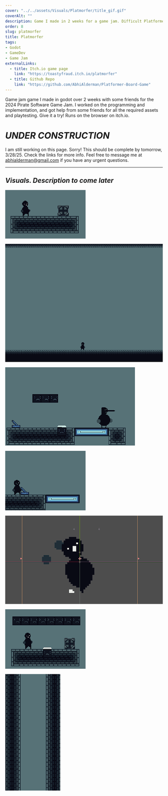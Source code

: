 ```yaml
---
cover: "../../assets/Visuals/Platmorfer/title_gif.gif"
coverAlt: ""
description: Game I made in 2 weeks for a game jam. Difficult Platformer with power-up mechanics.
order: 8
slug: platmorfer
title: Platmorfer
tags:
- Godot
- GameDev
- Game Jam
externalLinks:
  - title: Itch.io game page
    link: "https://toastyfraud.itch.io/platmorfer"
  - title: Github Repo
    link: "https://github.com/AbhiAlderman/Platformer-Board-Game"
---
```

Game jam game I made in godot over 2 weeks with some friends for the 2024 Pirate Software Game Jam. I worked on the programming and implementation, and got help from some friends for all the required assets and playtesting. Give it a try! Runs on the browser on itch.io.
# **_UNDER CONSTRUCTION_**
I am still working on this page. Sorry! This should be complete by tomorrow, 3/28/25. Check the links for more info. Feel free to message me at abhialderman@gmail.com if you have any urgent questions.

***
## **_Visuals. Description to come later_**
![lifting box](../../assets/Visuals/Platmorfer/box_gif.gif)

![choosing cards](../../assets/Visuals/Platmorfer/cards_gif.gif)

![creature demo](../../assets/Visuals/Platmorfer/creature_gif.gif)

![lever demo](../../assets/Visuals/Platmorfer/lever_gif.gif)

![running prototype animation](../../assets/Visuals/Platmorfer/run_gif.gif)

![toggle demo](../../assets/Visuals/Platmorfer/toggle_gif.gif)

![walljump demo](../../assets/Visuals/Platmorfer/wall_gif.gif)